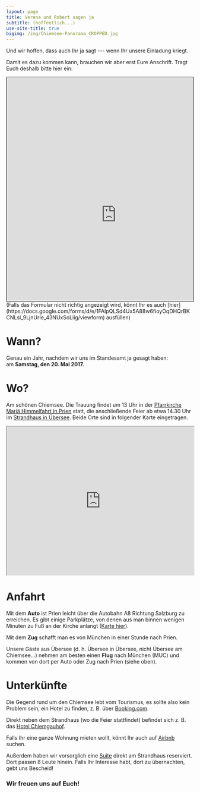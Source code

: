 ```yaml
---
layout: page
title: Verena und Robert sagen ja
subtitle: (hoffentlich...)
use-site-title: true
bigimg: /img/Chiemsee-Panorama_CROPPED.jpg
---
```


Und wir hoffen, dass auch Ihr ja sagt --- wenn Ihr unsere Einladung kriegt.

Damit es dazu kommen kann, brauchen wir aber erst Eure Anschrift.
Tragt Euch deshalb bitte hier ein:

<center>
<div style="height:603px;width:100%;max-width:600px;min-width:330px;overflow:hidden;border:1px solid black">
<iframe src="https://docs.google.com/forms/d/e/1FAIpQLSd4Ux5A88w6fioyOqDHQrBKCNLsl_9LjnUrIe_43NUxSoLiig/viewform" scrolling="no" style="margin-left:-40px;margin-right:-50px;margin-top:-280px;height: 1300px; overflow:hidden; width: 670px" frameborder="0">Loading...</iframe>
</div>
</center>
(Falls das Formular nicht richtig angezeigt wird, könnt Ihr es auch [hier](https://docs.google.com/forms/d/e/1FAIpQLSd4Ux5A88w6fioyOqDHQrBKCNLsl_9LjnUrIe_43NUxSoLiig/viewform) ausfüllen)

# Wann?

Genau ein Jahr, nachdem wir uns im Standesamt ja gesagt haben:<br/>
am **Samstag, den 20. Mai 2017.**

# Wo?

Am schönen Chiemsee.
Die Trauung findet um 13 Uhr in der [Pfarrkirche Mariä Himmelfahrt in Prien](https://goo.gl/maps/uQJuGwRm4m92) statt,
die anschließende Feier ab etwa 14.30 Uhr im [Strandhaus in Übersee](http://www.seewirts-strandhaus.de/).
Beide Orte sind in folgender Karte eingetragen.

<center>
<!--iframe src="https://www.google.com/maps/d/embed?mid=1ufS7gv8rqBPYd7jQj_ferJXWcuk" width="640" height="480"-->
<iframe src="https://www.google.com/maps/d/embed?mid=1ufS7gv8rqBPYd7jQj_ferJXWcuk" width="100%" height="400"></iframe>
</center>

# Anfahrt

Mit dem **Auto** ist Prien leicht über die Autobahn A8 Richtung Salzburg zu erreichen. Es gibt einige Parkplätze, von denen aus man binnen wenigen Minuten zu Fuß an der Kirche anlangt ([Karte hier](https://drive.google.com/open?id=1T4qFkugoK_aIpqnMXEXYKNWXvZg&usp=sharing)).

Mit dem **Zug** schafft man es von München in einer Stunde nach Prien.

Unsere Gäste aus Übersee (d. h. Übersee in Übersee, nicht Übersee am Chiemsee...) nehmen am besten einen **Flug** nach München (MUC) und kommen von dort per Auto oder Zug nach Prien (siehe oben).

# Unterkünfte

Die Gegend rund um den Chiemsee lebt vom Tourismus, es sollte also kein Problem sein, ein Hotel zu finden, z. B. über [Booking.com](http://www.booking.com).

Direkt neben dem Strandhaus (wo die Feier stattfindet) befindet sich z. B. das [Hotel Chiemgauhof](http://www.chiemgauhof.com/chiemgauhof.html).

Falls Ihr eine ganze Wohnung mieten wollt, könnt Ihr auch auf [Airbnb](http://www.airbnb.com/) suchen.

Außerdem haben wir vorsorglich eine [Suite](http://www.seewirts-strandhaus.de/%C3%BCbernachten-am-see/) direkt am Strandhaus reserviert. Dort passen 8 Leute hinein. Falls Ihr Interesse habt, dort zu übernachten, gebt uns Bescheid!

### Wir freuen uns auf Euch!
